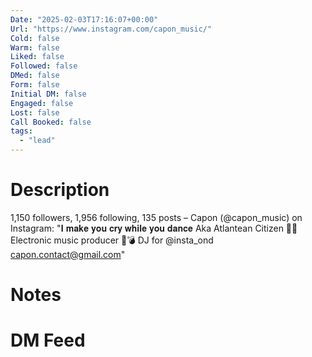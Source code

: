 ```yaml
---
Date: "2025-02-03T17:16:07+00:00"
Url: "https://www.instagram.com/capon_music/"
Cold: false
Warm: false
Liked: false
Followed: false
DMed: false
Form: false
Initial DM: false
Engaged: false
Lost: false
Call Booked: false
tags:
  - "lead"
---
```

# Description
1,150 followers, 1,956 following, 135 posts – Capon (@capon_music) on Instagram: "𝐈 𝐦𝐚𝐤𝐞 𝐲𝐨𝐮 𝐜𝐫𝐲 𝐰𝐡𝐢𝐥𝐞 𝐲𝐨𝐮 𝐝𝐚𝐧𝐜𝐞
Aka Atlantean Citizen 🧜‍♂️
Electronic music producer 🌊💣
DJ for @insta_ond
capon.contact@gmail.com"
# Notes

# DM Feed